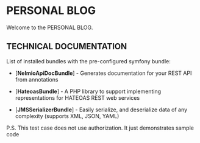 PERSONAL BLOG
========================

Welcome to the PERSONAL BLOG.

TECHNICAL DOCUMENTATION
-------------------------------------------------------------

List of installed bundles with the pre-configured symfony bundle:

* [**NelmioApiDocBundle**] - Generates documentation for your REST API from annotations

* [**HateoasBundle**] - A PHP library to support implementing representations for HATEOAS REST web services

* [**JMSSerializerBundle**] - Easily serialize, and deserialize data of any complexity (supports XML, JSON, YAML)

P.S. This test case does not use authorization. It just demonstrates sample code
